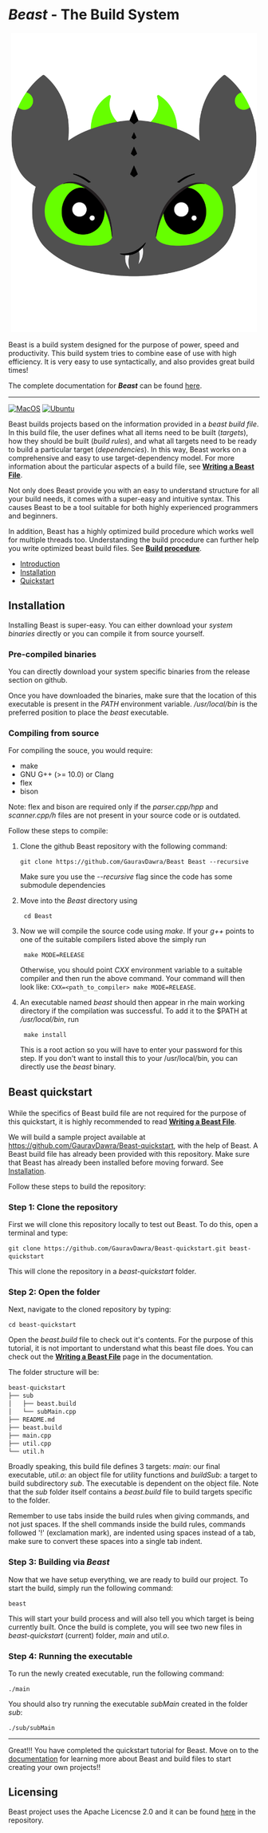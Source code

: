 # <p id="beast-the-build-system"></p> ***Beast*** - The Build System
<p align="center">
<img style="align: center;" src="resources/logo/logo.png" title="Logo" height="600px"  /></p>
Beast is a build system designed for the purpose of power,
speed and productivity. This build system tries to combine ease 
of use with high efficiency. It is very easy to use syntactically,
and also provides great build times!

The complete documentation for ***Beast*** can be found [here](https://gauravdawra.github.io/Beast-docs/).

---

[![MacOS](https://github.com/GauravDawra/Beast/actions/workflows/mac_build.yml/badge.svg)](https://github.com/GauravDawra/Beast/actions?query=workflow%3AMacOS)
[![Ubuntu](https://github.com/GauravDawra/Beast/actions/workflows/ubuntu_build.yml/badge.svg)](https://github.com/GauravDawra/Beast/actions?query=workflow%3AUbuntu)

Beast builds projects based on the information provided in a *beast build file*. In this build file, the user defines what all items need to be built (*targets*), how they should be built (*build rules*), and what all targets need to be ready to build a particular target (*dependencies*). In this way, Beast works on a comprehensive and easy to use target-dependency model. For more information about the particular aspects of a build file, see [**Writing a Beast File**](https://gauravdawra.github.io/Beast-docs/mainDocs/writingABeastFile).

Not only does Beast provide you with an easy to understand structure for all your build needs, it comes with a super-easy and intuitive syntax. This causes Beast to be a tool suitable for both highly experienced programmers and beginners.

In addition, Beast has a highly optimized build procedure which works well for multiple threads too. Understanding the build procedure can further help you write optimized beast build files. See [**Build procedure**](https://gauravdawra.github.io/Beast-docs/mainDocs/buildProcedure).

- [Introduction](#beast-the-build-system)
- [Installation](#installation)
- [Quickstart](#quickstart)

## <p id="installation"></p>Installation


Installing Beast is super-easy. You can either download your *system binaries* directly or you can compile it from source yourself. 

### Pre-compiled binaries
You can directly download your system specific binaries from the release section on github.

Once you have downloaded the binaries, make sure that the location of this executable is present in the *PATH* environment variable. */usr/local/bin* is the preferred position to place the *beast* executable.

### Compiling from source
For compiling the souce, you would require:
- make
- GNU G++ (>= 10.0) or Clang
- flex
- bison

Note: flex and bison are required only if the *parser.cpp/hpp* and *scanner.cpp/h* files are not present in your source code or is outdated.

Follow these steps to compile:
1. Clone the github Beast repository with the following command:
   ```
   git clone https://github.com/GauravDawra/Beast Beast --recursive
   ``` 
   Make sure you use the *--recursive* flag since the code has some submodule dependencies
    
2. Move into the *Beast* directory using 

        cd Beast
3. Now we will compile the source code using *make*. If your *g++* points to one of the suitable compilers listed above the simply run 
    
        make MODE=RELEASE 

    Otherwise, you should point *CXX* environment variable to a suitable compiler and then run the above command. Your command will then look like: `CXX=<path_to_compiler> make MODE=RELEASE`.
4. An executable named *beast* should then appear in rhe main working directory if the compilation was successful. To add it to the $PATH at */usr/local/bin*, run 
    
        make install
    
    This is a root action so you will have to enter your password for this step. If you don't want to install this to your /usr/local/bin, you can directly use the *beast* binary.


## <p id="quickstart">Beast quickstart</p>
While the specifics of Beast build file are not required for the purpose of this quickstart, it is highly recommended to read [**Writing a Beast File**](https://gauravdawra.github.io/Beast-docs/mainDocs/writingABeastFile).

We will build a sample project available at https://github.com/GauravDawra/Beast-quickstart, with the help of Beast. A Beast build file has already been provided with this repository.
Make sure that Beast has already been installed before moving forward. See [Installation](#installation).

Follow these steps to build the repository:
### Step 1: Clone the repository
First we will clone this repository locally to test out Beast. To do this, open a terminal and type:
```
git clone https://github.com/GauravDawra/Beast-quickstart.git beast-quickstart
```
This will clone the repository in a *beast-quickstart* folder.

### Step 2: Open the folder
Next, navigate to the cloned repository by typing:
```
cd beast-quickstart
```
Open the *beast.build* file to check out it's contents. For the purpose of this tutorial, it is not important to understand what this beast file does. You can check out the [**Writing a Beast File**](https://gauravdawra.github.io/Beast-docs/mainDocs/writingABeastFile) page in the documentation.

The folder structure will be:

    beast-quickstart
    ├── sub
    │   ├── beast.build
    │   └── subMain.cpp
    ├── README.md
    ├── beast.build
    ├── main.cpp
    ├── util.cpp
    └── util.h

Broadly speaking, this build file defines 3 targets: *main*: our final executable, *util.o*: an object file for utility functions and *buildSub*: a target to build subdirectory *sub*. The executable is dependent on the object file.
Note that the *sub* folder itself contains a *beast.build* file to build targets specific to the folder.

Remember to use tabs inside the build rules when giving commands, and not just spaces. If the shell commands inside the build rules, commands followed '!' (exclamation mark), are indented using spaces instead of a tab, make sure to convert these spaces into a single tab indent.

### Step 3: Building via *Beast*
Now that we have setup everything, we are ready to build our project. To start the build, simply run the following command:
```
beast
```
This will start your build process and will also tell you which target is being currently built. Once the build is complete, you will see two new files in *beast-quickstart* (current) folder, *main* and *util.o*.

### Step 4: Running the executable
To run the newly created executable, run the following command:
```
./main
```
You should also try running the executable *subMain* created in the folder *sub*:
```
./sub/subMain
```
---
Great!!! You have completed the quickstart tutorial for Beast. Move on to the [documentation](https://gauravdawra.github.io/Beast-docs/) for learning more about Beast and build files to start creating your own projects!!

## Licensing
Beast project uses the Apache Licencse 2.0 and it can be found [here](https://github.com/GauravDawra/Beast/blob/master/LICENSE) in the repository.